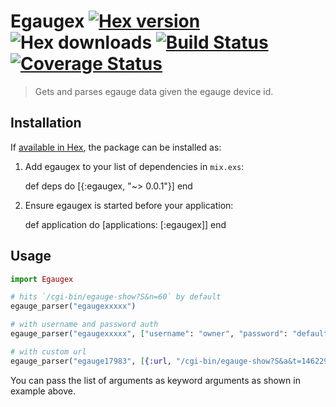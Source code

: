 # Egaugex [![Hex version](https://img.shields.io/hexpm/v/egaugex.svg "Hex version")](https://hex.pm/packages/egaugex) ![Hex downloads](https://img.shields.io/hexpm/dt/egaugex.svg "Hex downloads") [![Build Status](https://semaphoreci.com/api/v1/techgaun/egaugex/branches/master/badge.svg)](https://semaphoreci.com/techgaun/egaugex) [![Coverage Status](https://coveralls.io/repos/github/Brightergy/egaugex/badge.svg?branch=master)](https://coveralls.io/github/Brightergy/egaugex?branch=master)
> Gets and parses egauge data given the egauge device id.

## Installation

If [available in Hex](https://hex.pm/docs/publish), the package can be installed as:

  1. Add egaugex to your list of dependencies in `mix.exs`:

        def deps do
          [{:egaugex, "~> 0.0.1"}]
        end

  2. Ensure egaugex is started before your application:

        def application do
          [applications: [:egaugex]]
        end

## Usage

```elixir
import Egaugex

# hits `/cgi-bin/egauge-show?S&n=60` by default
egauge_parser("egaugexxxxx")

# with username and password auth
egauge_parser("egaugexxxxx", ["username": "owner", "password": "default"])

# with custom url
egauge_parser("egauge17983", [{:url, "/cgi-bin/egauge-show?S&a&t=1462299644"}, {:username, "owner"}, {:password, "default"}])
```

You can pass the list of arguments as keyword arguments as shown in example above.
